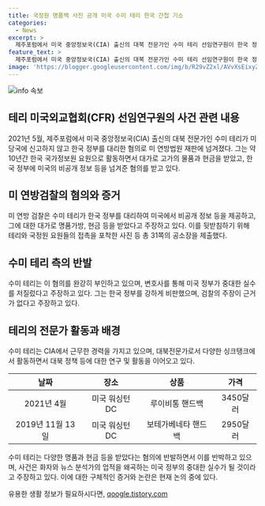 ```yaml
---
title: 국정원 명품백 사진 공개 미국 수미 테리 한국 간첩 기소
categories:
  - News
excerpt: >
  제주포럼에서 미국 중앙정보국(CIA) 출신의 대북 전문가인 수미 테리 선임연구원이 한국 정부를 대리하여 미국의 비공개 정보를 제공한 혐의로 미 연방법원에 기소됐다. 테리는 10년 간 고가의 상품과 현금을 받고 한국 국가정보원에 미국의 정보를 제공한 것으로 알려졌다. 미 연방검찰은 이를 근거로 테리를 FARA에 등록하지 않은 채 한국의 요원으로 지목하고, 대북전문가로서 활동했다는 주장에 강하게 반박하고 있다.
feature_text: >
  제주포럼에서 미국 중앙정보국(CIA) 출신의 대북 전문가인 수미 테리 선임연구원이 한국 정부를 대리하여 미국의 비공개 정보를 제공한 혐의로 미 연방법원에 기소됐다. 테리는 10년 간 고가의 상품과 현금을 받고 한국 국가정보원에 미국의 정보를 제공한 것으로 알려졌다. 미 연방검찰은 이를 근거로 테리를 FARA에 등록하지 않은 채 한국의 요원으로 지목하고, 대북전문가로서 활동했다는 주장에 강하게 반박하고 있다.
image: 'https://blogger.googleusercontent.com/img/b/R29vZ2xl/AVvXsEixyZcFfHzMRdzZMjFBmAUKJYCLCGyLL1o632UiGVXcaFdKo_bkvkuCioo0uUKlGfBVcT3P84aROyZIXSBEx3Aw5nCQ3pTgDom1WDC4m8eifvWiAmWEEVb4x6G_l8C0QH225ldMjyaFvpxGEBGNO37VmDTDMHGhJPq73UglMfDca1-0aw/s1600/blogspot.png'
---
```


<p><img src="https://blogger.googleusercontent.com/img/b/R29vZ2xl/AVvXsEixyZcFfHzMRdzZMjFBmAUKJYCLCGyLL1o632UiGVXcaFdKo_bkvkuCioo0uUKlGfBVcT3P84aROyZIXSBEx3Aw5nCQ3pTgDom1WDC4m8eifvWiAmWEEVb4x6G_l8C0QH225ldMjyaFvpxGEBGNO37VmDTDMHGhJPq73UglMfDca1-0aw/s1600/blogspot.png" alt="info 속보" /></p>

<h2 data-ke-size="size26">테리 미국외교협회(CFR) 선임연구원의 사건 관련 내용</h2>

<p data-ke-size="size16">2021년 5월, 제주포럼에서 미국 중앙정보국(CIA) 출신의 대북 전문가인 수미 테리가 미 당국에 신고하지 않고 한국 정부를 대리한 혐의로 미 연방법원 재판에 넘겨졌다. 그는 약 10년간 한국 국가정보원 요원으로 활동하면서 대가로 고가의 물품과 현금을 받았고, 한국 정부에 미국의 비공개 정보 등을 넘겨준 혐의를 받고 있다.</p>

<h2 data-ke-size="size26">미 연방검찰의 혐의와 증거</h2>

<p data-ke-size="size16">미 연방 검찰은 수미 테리가 한국 정부를 대리하여 미국에서 비공개 정보 등을 제공하고, 그에 대한 대가로 명품가방, 현금 등을 받았다고 주장하고 있다. 이를 뒷받침하기 위해 테리와 국정원 요원들의 접촉을 포착한 사진 등 총 31쪽의 공소장을 제출했다.</p>

<h2 data-ke-size="size26">수미 테리 측의 반발</h2>

<p data-ke-size="size16">수미 테리는 이 혐의를 완강히 부인하고 있으며, 변호사를 통해 미국 정부가 중대한 실수를 저질렀다고 주장하고 있다. 그는 한국 정부를 강하게 비판했으며, 검찰의 주장이 근거가 없다고 주장하고 있다.</p>

<h2 data-ke-size="size26">테리의 전문가 활동과 배경</h2>

<p data-ke-size="size16">수미 테리는 CIA에서 근무한 경력을 가지고 있으며, 대북전문가로서 다양한 싱크탱크에서 활동하면서 대북 정책 등에 대한 연구 및 활동을 이어오고 있다.</p>

<table>
    <thead>
        <tr>
            <th style="text-align: center;">날짜</th>
            <th style="text-align: center;">장소</th>
            <th style="text-align: center;">상품</th>
            <th style="text-align: center;">가격</th>
        </tr>
    </thead>
    <tbody>
        <tr>
            <td style="text-align: center;">2021년 4월</td>
            <td style="text-align: center;">미국 워싱턴DC</td>
            <td style="text-align: center;">루이비통 핸드백</td>
            <td style="text-align: center;">3450달러</td>
        </tr>
        <tr>
            <td style="text-align: center;">2019년 11월 13일</td>
            <td style="text-align: center;">미국 워싱턴DC</td>
            <td style="text-align: center;">보테가베네타 핸드백</td>
            <td style="text-align: center;">2950달러</td>
        </tr>
    </tbody>
</table>

<p data-ke-size="size16">수미 테리는 다양한 명품과 현금 등을 받았다는 혐의에 반발하면서 이를 반박하고 있으며, 사건은 화자와 뉴스 분석가의 업적을 왜곡하는 미국 정부의 중대한 실수가 될 것이라고 주장하고 있다. 이에 대한 구체적인 증거와 논란은 현재 논의 중에 있다.</p>
유용한 생활 정보가 필요하시다면, <a href="https://qoogle.tistory.com" rel="dofollow">qoogle.tistory.com</a>


